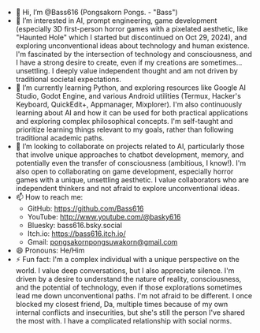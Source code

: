 - 👋 Hi, I’m @Bass616 (Pongsakorn Pongs. - "Bass")
- 👀 I’m interested in AI, prompt engineering, game development (especially 3D first-person horror games with a pixelated aesthetic, like "Haunted Hole" which I started but discontinued on Oct 29, 2024), and exploring unconventional ideas about technology and human existence. I'm fascinated by the intersection of technology and consciousness, and I have a strong desire to create, even if my creations are sometimes... unsettling. I deeply value independent thought and am not driven by traditional societal expectations.
- 🌱 I’m currently learning Python, and exploring resources like Google AI Studio, Godot Engine, and various Android utilities (Termux, Hacker's Keyboard, QuickEdit+, Appmanager, Mixplorer). I'm also continuously learning about AI and how it can be used for both practical applications and exploring complex philosophical concepts. I'm self-taught and prioritize learning things relevant to my goals, rather than following traditional academic paths.
- 💞️ I’m looking to collaborate on projects related to AI, particularly those that involve unique approaches to chatbot development, memory, and potentially even the transfer of consciousness (ambitious, I know!). I'm also open to collaborating on game development, especially horror games with a unique, unsettling aesthetic. I value collaborators who are independent thinkers and not afraid to explore unconventional ideas.
- 📫 How to reach me:
    - GitHub: https://github.com/Bass616
    - YouTube: http://www.youtube.com/@basky616
    - Bluesky: bass616.bsky.social
    - Itch.io: https://bass616.itch.io/
    - Gmail: pongsakornpongsuwakorn@gmail.com
- 😄 Pronouns: He/Him
- ⚡ Fun fact: I'm a complex individual with a unique perspective on the world. I value deep conversations, but I also appreciate silence. I'm driven by a desire to understand the nature of reality, consciousness, and the potential of technology, even if those explorations sometimes lead me down unconventional paths. I'm not afraid to be different. I once blocked my closest friend, Da, multiple times because of my own internal conflicts and insecurities, but she's still the person I've shared the most with. I have a complicated relationship with social norms.

<!---
Bass616/Bass616 is a ✨ special ✨ repository because its `README.md` (this file) appears on your GitHub profile.
You can click the Preview link to take a look at your changes.
--->
